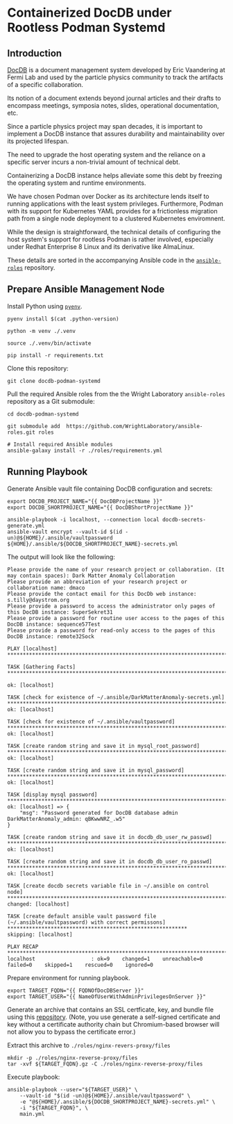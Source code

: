 # Containerized DocDB under Rootless Podman Systemd

## Introduction

[DocDB](https://github.com/ericvaandering/DocDB.git) is a document management system developed by Eric Vaandering at Fermi Lab and used by the particle physics community to track the artifacts of a specific collaboration.

Its notion of a document extends beyond journal articles and their drafts to encompass meetings, symposia notes, slides, operational documentation, etc.

Since a particle physics project may span decades, it is important to implement a DocDB instance that assures durability and maintainability over its projected lifespan.

The need to upgrade the host operating system and the reliance on a specific server incurs a non-trivial amount of technical debt.

Containerizing a DocDB instance helps alleviate some this debt by freezing the operating system and runtime environments.

We have chosen Podman over Docker as its architecture lends itself to running applications with the least system privileges.
Furthermore, Podman with its support for Kubernetes YAML provides for a frictionless migration path from a single node deployment to a clustered Kubernetes enviromnent.

While the design is straightforward, the technical details of configuring the host system's support for rootless Podman is rather involved, especially under Redhat Enterprise 8 Linux and its derivative like AlmaLinux.

These details are sorted in the accompanying Ansible code in the [`ansible-roles`](https://github.com/WrightLaboratory/ansible-roles.git) repository.

## Prepare Ansible Management Node

Install Python using [`pyenv`](https://github.com/pyenv/pyenv).

```
pyenv install $(cat .python-version)

python -m venv ./.venv

source ./.venv/bin/activate

pip install -r requirements.txt
```

Clone this repository:

```
git clone docdb-podman-systemd
```

Pull the required Ansible roles from the the Wright Laboratory `ansible-roles` repository as a Git submodule:


```
cd docdb-podman-systemd

git submodule add  https://github.com/WrightLaboratory/ansible-roles.git roles

# Install required Ansible modules
ansible-galaxy install -r ./roles/requirements.yml
```

## Running Playbook

Generate Ansible vault file containing DocDB configuration and secrets:

```
export DOCDB_PROJECT_NAME="{{ DocDBProjectName }}"
export DOCDB_SHORTPROJECT_NAME="{{ DocDBShortProjectName }}"

ansible-playbook -i localhost, --connection local docdb-secrets-generate.yml
ansible-vault encrypt --vault-id $(id -un)@${HOME}/.ansible/vaultpassword ${HOME}/.ansible/${DOCDB_SHORTPROJECT_NAME}-secrets.yml
```

The output will look like the following:

```
Please provide the name of your research project or collaboration. (It may contain spaces): Dark Matter Anomaly Collaboration
Please provide an abbreviation of your research project or collaboration name: dmaco      
Please provide the contact email for this DocDb web instance: s.tilly@daystrom.org
Please provide a password to access the administrator only pages of this DocDB instance: SuperSekret31
Please provide a password for routine user access to the pages of this DocDB instance: sequence57Test
Please provide a password for read-only access to the pages of this DocDB instance: remote32Sock

PLAY [localhost] **********************************************************************************************************************************************

TASK [Gathering Facts] ****************************************************************************************************************************************

ok: [localhost]

TASK [check for existence of ~/.ansible/DarkMatterAnomaly-secrets.yml] ****************************************************************************************
ok: [localhost]

TASK [check for existence of ~/.ansible/vaultpassword] ********************************************************************************************************
ok: [localhost]

TASK [create random string and save it in mysql_root_password] ************************************************************************************************
ok: [localhost]

TASK [create random string and save it in mysql_password] *****************************************************************************************************
ok: [localhost]

TASK [display mysql password] *********************************************************************************************************************************
ok: [localhost] => {
    "msg": "Password generated for DocDB database admin DarkMatterAnomaly_admin: qBKwwNRZ_.w5"
}

TASK [create random string and save it in docdb_db_user_rw_passwd] ********************************************************************************************
ok: [localhost]

TASK [create random string and save it in docdb_db_user_ro_passwd] ********************************************************************************************
ok: [localhost]

TASK [create docdb secrets variable file in ~/.ansible on control node] ***************************************************************************************
changed: [localhost]

TASK [create default ansible vault password file (~/.ansible/vaultpassword) with correct permissons] **********************************************************
skipping: [localhost]

PLAY RECAP ****************************************************************************************************************************************************
localhost                  : ok=9    changed=1    unreachable=0    failed=0    skipped=1    rescued=0    ignored=0   
```

Prepare environment for running playbook.

```
export TARGET_FQDN="{{ FQDNOfDocDBServer }}"
export TARGET_USER="{{ NameOfUserWithAdminPrivilegesOnServer }}"
```

Generate an archive that contains an SSL certficate, key, and bundle file using this [repository](https://github.com/vbalbarin/cert-manager.git).
(Note, you use generate a self-signed certificate and key without a certificate authority chain but Chromium-based browser will not allow you to bypass the certificate error.)

Extract this archive to `./roles/nginx-revers-proxy/files`

```
mkdir -p ./roles/nginx-reverse-proxy/files
tar -xvf ${TARGET_FQDN}.gz -C ./roles/nginx-reverse-proxy/files
```

Execute playbook:

```
ansible-playbook --user="${TARGET_USER}" \
    --vault-id "$(id -un)@${HOME}/.ansible/vaultpassword" \
    -e "@${HOME}/.ansible/${DOCDB_SHORTPROJECT_NAME}-secrets.yml" \
    -i "${TARGET_FQDN}", \
    main.yml
```